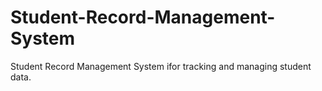 # Student-Record-Management-System
Student Record Management System ifor tracking and managing student data.
